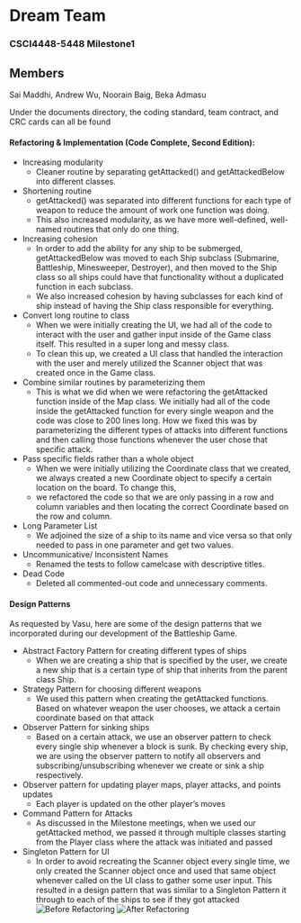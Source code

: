 # Dream Team
### CSCI4448-5448 Milestone1

## Members
Sai Maddhi, Andrew Wu, Noorain Baig, Beka Admasu

Under the documents directory, the coding standard, team contract, and CRC cards can all be found

#### Refactoring & Implementation (Code Complete, Second Edition):
 - Increasing modularity
    - Cleaner routine by separating getAttacked() and getAttackedBelow into different classes. 
 - Shortening routine
    - getAttacked() was separated into different functions for each type of weapon to reduce the amount of work one function was doing.
    - This also increased modularity, as we have more well-defined, well-named routines that only do one thing.
 - Increasing cohesion
    - In order to add the ability for any ship to be submerged, getAttackedBelow was moved to each Ship subclass (Submarine, Battleship, Minesweeper, Destroyer), and then moved to the Ship class so all ships could have that functionality without a duplicated function in each subclass. 
    - We also increased cohesion by having subclasses for each kind of ship instead of having the Ship class responsible for everything.
 - Convert long routine to class
    - When we were initially creating the UI, we had all of the code to interact with the user and gather input inside of the Game class itself. This resulted in a super long and messy class.
    - To clean this up, we created a UI class that handled the interaction with the user and merely utilized the Scanner object that was created once in the Game class.
 - Combine similar routines by parameterizing them
    - This is what we did when we were refactoring the getAttacked function inside of the Map class. We initially had all of the code inside the getAttacked function for every single weapon and the code was close to 200 lines long. How we fixed this was by parameterizing the different types of attacks into different functions and then calling those functions whenever the user chose that specific attack.
 - Pass specific fields rather than a whole object
    - When we were initially utilizing the Coordinate class that we created, we always created a new Coordinate object to specify a certain location on the board. To change this,
    - we refactored the code so that we are only passing in a row and column variables and then locating the correct Coordinate based on the row and column. 
 - Long Parameter List
    - We adjoined the size of a ship to its name and vice versa so that only needed to pass in one parameter and get two values. 
 - Uncommunicative/ Inconsistent Names
    - Renamed the tests to follow camelcase with descriptive titles.
 - Dead Code
    - Deleted all commented-out code and unnecessary comments.






#### Design Patterns
As requested by Vasu, here are some of the design patterns that we incorporated during our development of the Battleship Game.
 - Abstract Factory Pattern for creating different types of ships
    - When we are creating a ship that is specified by the user, we create a new ship that is a certain type of ship that inherits from the parent class Ship.
 - Strategy Pattern for choosing different weapons
    - We used this pattern when creating the getAttacked functions. Based on whatever weapon the user chooses, we attack a certain coordinate based on that attack
 - Observer Pattern for sinking ships
    - Based on a certain attack, we use an observer pattern to check every single ship whenever a block is sunk. By checking every ship, we are using the observer pattern to notify all observers and subscribing/unsubscribing whenever we create or sink a ship respectively. 
 - Observer pattern for updating player maps, player attacks, and points updates
    - Each player is updated on the other player’s moves
 - Command Pattern for Attacks
    - As discussed in the Milestone meetings, when we used our getAttacked method, we passed it through multiple classes starting from the Player class where the attack was initiated and passed
 - Singleton Pattern for UI
    - In order to avoid recreating the Scanner object every single time, we only created the Scanner object once and used that same object whenever called on the UI class to gather some user input. This resulted in a design pattern that was similar to a Singleton Pattern
 it through to each of the ships to see if they got attacked
![Before Refactoring](/Documents/images/before.png)
![After Refactoring](/Documents/images/after.png)
